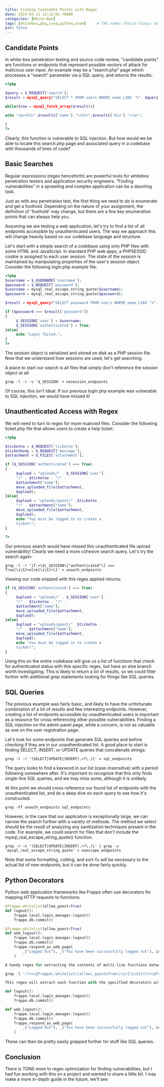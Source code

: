 ```yaml
---
title: Finding Candidate Points with Regex
date: 2024-03-11 13:12:01 +0800
categories: [White-Box]
tags: [whitebox,php,java,python,oswe]     # TAG names should always be lowercase
pin: false
---
```


## Candidate Points

In white-box penetration testing and source code review, "candidate points" are functions or endpoints that represent possible vectors of attack for malicious user input. An example may be a "search.php" page which processes a "search" parameter via a SQL query, and returns the results:

```php
<?php

$query = $_REQUEST['search'];
$result = mysql_query("SELECT * FROM users WHERE name LIKE '%". $query . "%'");

while($row = mysql_fetch_array($result)){
			
echo "<p><h3>".$results['name']."</h3>".$results['bio']."</p>";

}
?>
```

Clearly, this function is vulnerable to SQL injection. But how would we be able to locate this search.php page and associated query in a codebase with thousands of lines of code?

## Basic Searches

Regular expressions (regex henceforth) are powerful tools for whitebox penetration testers and application security engineers. "Finding vulnerabilities" in a sprawling and complex application can be a daunting task.

Just as with any penetration test, the first thing we need to do is enumerate and get a foothold. Depending on the nature of your assignment, the definition of 'foothold' may change, but there are a few key enumeration points that can always help you.

Assuming we are testing a web application, let's try to find a list of all endpoints accessible by unauthenticated users. The way we approach this will change heavily based on our codebase language and structure. 

Let's start with a simple search of a codebase using  only PHP files with some HTML and JavaScript. In standard PHP web apps, a PHPSESSID cookie is assigned to each user session. The state of the session is maintained by manipulating properties of the user's session object. Consider the following login.php example file:

```php
<?php
$username = $_USERNAME['username'];
$password = $_REQUEST['password'];
$username = mysql_real_escape_string_quote($username);
$password = mysql_real_escape_string_quote($password);

$result = mysql_query("SELECT password FROM users WHERE name LIKE '%". $username . "%'");

if ($password === $result['password'])
{
     $_SESSION['user'] = $username;
     $_SESSION['authenticated'] = True;
}else{
     echo "Login failed.";
}
?>
```

The session object is serialized and stored on disk as a PHP session file. Now that we understand how sessions are used, let's get searching.

A place to start our search is all files that simply don't reference the session object at all:

`grep -l -r -v '$_SESSION' > nosession_endpoints`

Of course, this isn't ideal. If our previous login.php example was vulnerable to SQL injection, we would have missed it! 

## Unauthenticated Access with Regex

We will need to turn to regex for more nuanced files. Consider the following ticket.php file that allows users to create a help ticket:

```php
<?php

$ticketno = $_REQUEST['ticketno'];
$ticketbody = $_REQUEST['message'];
$attachment = $_FILES['attachment'];

if ($_SESSION['authenticated'] === True)
{
     $upload = "uploads/" . $_SESSION['user'] . 
     "/" . $ticketno . "/" . 
     $attachment["name"];
     move_uploaded_file($attachment,    
     $upload);
}else{
     $upload = "uploads/guest/" .$ticketno .   
     "/" . $attachment["name"];
     move_uploaded_file($attachment,    
     $upload);
     echo "You must be logged in to create a    
     ticket!";
}

?>
```

Our previous search would have missed this unauthenticated file upload vulnerability! Clearly we need a more cohesive search query. Let's try the search again:

`grep -l -r 'if.+\$\_SESSION\["authenticated"\] === True[\s\S]+else[\s\S]+\}' > unauth_endpoints`

Viewing our code snipped with this regex applied returns:

```php
if ($_SESSION['authenticated'] === True)
{
     $upload = "uploads/" . $_SESSION['user'] . 
     "/" . $ticketno . "/" . 
     $attachment["name"];
     move_uploaded_file($attachment,    
     $upload);
}else{
     $upload = "uploads/guest/" .$ticketno .   
     "/" . $attachment["name"];
     move_uploaded_file($attachment,    
     $upload);
     echo "You must be logged in to create a    
     ticket!";
}
```

Using this on the entire codebase will give us a list of functions that check for authenticated status with this specific regex, but have an else branch worth investigating. This is likely to return a lot of results, so we could filter further with additional grep statements looking for things like SQL queries.

## SQL Queries

The previous example was fairly basic, and likely to have the unfortunate combination of a lot of results and few interesting endpoints. However, creating a list of endpoints accessible by unauthenticated users is important as a resource for cross referencing other possible vulnerabilities. Finding a SQL injection on the admin panel page, while a concern, is not as valuable as one on the user registration page.

Let's look for some endpoints that generate SQL queries and before checking if they are in our unauthenticated list. A good place to start is finding SELECT, INSERT, or UPDATE queries that concatenate strings:

`grep -l -r '(SELECT|UPDATE|INSERT).+?\./i' > sql_endpoints`

The query looks to find a keyword in our list (case-insensitive) with a period following somewhere after. It's important to recognize that this only finds single-line SQL queries, and we may miss some, although it is unlikely.

At this point we should cross-reference our found list of endpoints with the unauthenticated list, and do a deep dive on each query to see how it's constructed. 

`grep -Ff unauth_endpoints sql_endpoints`

However, in the case that our application is exceptionally large, we can narrow the search further with a variety of methods. The method we select should be the result of analyzing any sanitization techniques present in the code. For example, we could search for files that don't include the mysql_real_escape_string_quote() function:

`grep -r -n '(SELECT|UPDATE|INSERT).+?\./i' | grep -v 'mysql_real_escape_string_quote' > noescape_endpoints`

Note that some formatting, cutting, and sort-fu will be necessary to the actual list of new endpoints, but it can be done fairly quickly.

## Python Decorators

Python web application frameworks like Frappe often use decorators for mapping HTTP requests to functions:

```python
@frappe.whitelist(allow_guest=True)
def logout():
	frappe.local.login_manager.logout()
	frappe.db.commit()

@frappe.whitelist(allow_guest=True)
def web_logout():
	frappe.local.login_manager.logout()
	frappe.db.commit()
	frappe.respond_as_web_page(
		_("Logged Out"), _("You have been successfully logged out"), indicator_color="green"
	)

A handy regex for extracting the contents of multi-line functions between specific decorators I use is:

grep -l '(?<=\@frappe\.whitelist\(allow\_guest=True\)\n)[\s\S]+?(?=\@frappe\.whitelist)'

This regex will extract each function with the specified decorators without including them:

def logout():
	frappe.local.login_manager.logout()
	frappe.db.commit()

def web_logout():
	frappe.local.login_manager.logout()
	frappe.db.commit()
	frappe.respond_as_web_page(
		_("Logged Out"), _("You have been successfully logged out"), indicator_color="green"
	)
```

These can then be pretty easily grepped further for stuff like SQL queries.

## Conclusion

There is TONS more to regex optimization for finding vulnerabilities, but I had fun working with this on a project and wanted to share a little bit. I may make a more in-depth guide in the future, we'll see
